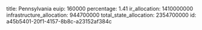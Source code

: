 title: Pennsylvania
euip: 160000
percentage: 1.41
ir_allocation: 1410000000
infrastructure_allocation: 944700000
total_state_allocation: 2354700000
id: a45b5401-20f1-4157-8b8c-a23152af384c
